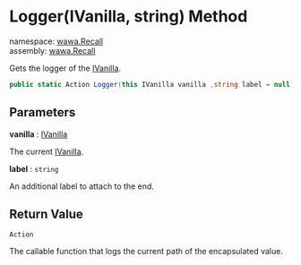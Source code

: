 # Logger\(IVanilla, string\) Method

namespace: [wawa\.Recall](../../wawa.Recall.md)<br />
assembly: [wawa\.Recall](../../../wawa.Recall.md)

Gets the logger of the [IVanilla](../../../wawa.Recall/wawa.Recall/IVanilla.md)\.

```csharp
public static Action Logger(this IVanilla vanilla ,string label = null);
```

## Parameters

__vanilla__ : [IVanilla](../../../wawa.Recall/wawa.Recall/IVanilla.md)

The current [IVanilla](../../../wawa.Recall/wawa.Recall/IVanilla.md)\.

__label__ : `string`

An additional label to attach to the end\.

## Return Value

`Action`

The callable function that logs the current path of the encapsulated value\.

